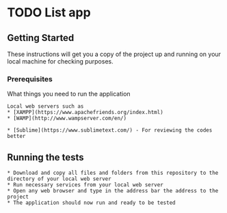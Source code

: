 # TODO List  app

## Getting Started

These instructions will get you a copy of the project up and running on your local machine for checking purposes.

### Prerequisites

What things you need to run the application

```
Local web servers such as
* [XAMPP](https://www.apachefriends.org/index.html)
* [WAMP](http://www.wampserver.com/en/)

* [Sublime](https://www.sublimetext.com/) - For reviewing the codes better
```

## Running the tests

```
* Download and copy all files and folders from this repository to the directory of your local web server
* Run necessary services from your local web server
* Open any web browser and type in the address bar the address to the project
* The application should now run and ready to be tested
```
